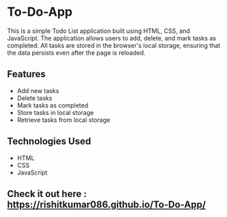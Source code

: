 # To-Do-App

This is a simple Todo List application built using HTML, CSS, and JavaScript. The application allows users to add, delete, and mark tasks as completed. All tasks are stored in the browser's local storage, ensuring that the data persists even after the page is reloaded.

## Features

- Add new tasks
- Delete tasks
- Mark tasks as completed
- Store tasks in local storage
- Retrieve tasks from local storage

## Technologies Used

- HTML
- CSS
- JavaScript

## Check it out here : https://rishitkumar086.github.io/To-Do-App/
